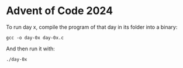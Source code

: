 # Advent of Code 2024

To run day x, compile the program of that day in its folder into a binary:

`gcc -o day-0x day-0x.c`

And then run it with: 

`./day-0x`
